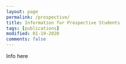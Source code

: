 ```yaml
---
layout: page
permalink: /prospective/
title: Information for Prospective Students
tags: [publications]
modified: 01-19-2020
comments: false
---
```


Info here
